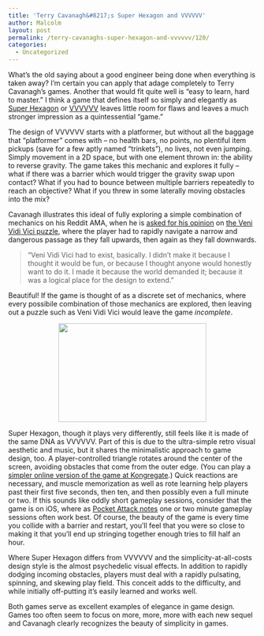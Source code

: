 ```yaml
---
title: 'Terry Cavanagh&#8217;s Super Hexagon and VVVVVV'
author: Malcolm
layout: post
permalink: /terry-cavanaghs-super-hexagon-and-vvvvvv/120/
categories:
  - Uncategorized
---
```

What&#8217;s the old saying about a good engineer being done when everything is taken away? I&#8217;m certain you can apply that adage completely to Terry Cavanagh&#8217;s games. Another that would fit quite well is &#8220;easy to learn, hard to master.&#8221; I think a game that defines itself so simply and elegantly as [Super Hexagon][1] or [VVVVVV][2] leaves little room for flaws and leaves a much stronger impression as a quintessential &#8220;game.&#8221;

The design of VVVVVV starts with a platformer, but without all the baggage that &#8220;platformer&#8221; comes with &#8211; no health bars, no points, no plentiful item pickups (save for a few aptly named &#8220;trinkets&#8221;), no lives, not even jumping. Simply movement in a 2D space, but with one element thrown in: the ability to reverse gravity. The game takes this mechanic and explores it fully &#8211; what if there was a barrier which would trigger the gravity swap upon contact? What if you had to bounce between multiple barriers repeatedly to reach an objective? What if you threw in some laterally moving obstacles into the mix?

Cavanagh illustrates this ideal of fully exploring a simple combination of mechanics on his Reddit AMA, when he is [asked for his opinion][3] on [the Veni Vidi Vici puzzle][4], where the player had to rapidly navigate a narrow and dangerous passage as they fall upwards, then again as they fall downwards.

> &#8220;Veni Vidi Vici had to exist, basically. I didn&#8217;t make it because I thought it would be fun, or because I thought anyone would honestly want to do it. I made it because the world demanded it; because it was a logical place for the design to extend.&#8221;

Beautiful! If the game is thought of as a discrete set of mechanics, where every possibile combination of those mechanics are explored, then leaving out a puzzle such as Veni Vidi Vici would leave the game *incomplete*.

<center>
  <a href="http://www.malcolmcrum.com/wp/wp-content/uploads/2012/09/superhexagon.png"><img class="aligncenter size-medium wp-image-121" title="Super Hexagon" src="http://www.malcolmcrum.com/wp/wp-content/uploads/2012/09/superhexagon-300x200.png" alt="" width="300" height="200" /></a>
</center>

Super Hexagon, though it plays very differently, still feels like it is made of the same DNA as VVVVVV. Part of this is due to the ultra-simple retro visual aesthetic and music, but it shares the minimalistic approach to game design, too. A player-controlled triangle rotates around the center of the screen, avoiding obstacles that come from the outer edge. (You can play a [simpler online version of the game at Kongregate][5].) Quick reactions are necessary, and muscle memorization as well as rote learning help players past their first five seconds, then ten, and then possibly even a full minute or two. If this sounds like oddly short gameplay sessions, consider that the game is on iOS, where as [Pocket Attack notes][6] one or two minute gameplay sessions often work best. Of course, the beauty of the game is every time you collide with a barrier and restart, you&#8217;ll feel that you were so close to making it that you&#8217;ll end up stringing together enough tries to fill half an hour.

Where Super Hexagon differs from VVVVVV and the simplicity-at-all-costs design style is the almost psychedelic visual effects. In addition to rapidly dodging incoming obstacles, players must deal with a rapidly pulsating, spinning, and skewing play field. This conceit adds to the difficulty, and while initially off-putting it&#8217;s easily learned and works well.

Both games serve as excellent examples of elegance in game design. Games too often seem to focus on more, more, more with each new sequel and Cavanagh clearly recognizes the beauty of simplicity in games.

 [1]: http://distractionware.com/blog/2012/09/super-hexagon/
 [2]: http://distractionware.com/blog/2010/01/level-complete/
 [3]: http://www.reddit.com/r/IAmA/comments/zm05m/hello_im_independent_game_designer_terry_cavanagh/c65uc4g
 [4]: http://www.youtube.com/watch?v=4CtiY5D6HCs
 [5]: http://www.kongregate.com/games/TerryCavanagh_B/hexagon
 [6]: http://pockettactics.com/2012/07/30/review-10000000/